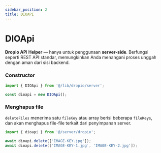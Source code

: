 ```yaml
---
sidebar_position: 2
title: DIOAPI
---
```


# DIOApi

**Dropio API Helper** — hanya untuk penggunaan **server-side**. Berfungsi seperti REST API standar, memungkinkan Anda menangani proses unggah dengan aman dari sisi backend.

### Constructor

```ts title="@/server/dropio.ts"
import { DIOApi } from '@/lib/dropio/server';

const dioapi = new DIOApi();

```

### Menghapus file

`deleteFiles` menerima satu `fileKey` atau array berisi beberapa `fileKeys`, dan akan menghapus file-file terkait dari penyimpanan server.

```ts
import { dioapi } from '@/server/dropio';

await dioapi.delete(['IMAGE-KEY.jpg']);
await dioapi.delete(['IMAGE-KEY-1.jpg', 'IMAGE-KEY-2.jpg']);

```
